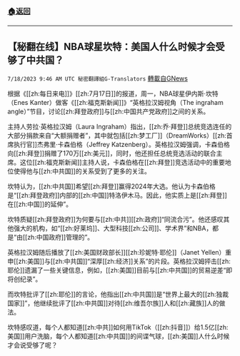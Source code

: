 ###  [:house:返回](README.md)
---


## 【秘翻在线】NBA球星坎特：美国人什么时候才会受够了中共国？
`7/18/2023 9:46 AM UTC 秘密翻譯組G-Translators` [轉載自GNews](https://gnews.org/articles/1468606)

根据《[[zh:每日来电]]》[[zh:7月17日]]的报道，周一，NBA球星伊内斯·坎特（Enes Kanter）做客《[[zh:福克斯新闻]]》“英格拉汉姆视角（The ingraham angle）”节目，讨论[[zh:拜登政府]]与[[zh:中国共产党政府]]之间的关系。

主持人劳拉·英格拉汉姆（Laura Ingraham）指出，[[zh:乔·拜登]]总统竞选连任的大部分捐款来自“大额捐赠者”，其中就包括[[zh:梦工厂]]（DreamWorks）[[zh:首席执行官]]杰弗里·卡森伯格（Jeffrey Katzenberg）。英格拉汉姆强调，卡森伯格向[[zh:拜登]]捐赠了170万[[zh:美元]]，同时，他还担任总统竞选活动的联合主席。这位[[zh:福克斯新闻]]主持人说，卡森伯格在[[zh:拜登]]竞选活动中的重要地位使得他与[[zh:中共国]]的关系受到了更多的关注。

坎特认为，[[zh:中共国]]希望[[zh:拜登]]赢得2024年大选。他认为卡森伯格是“[[zh:拜登政府]]内部的[[zh:中国]]特洛伊木马。因此，他实质上是[[zh:拜登]]在[[zh:中国]]的延伸”。

坎特质疑[[zh:拜登政府]]为何要与[[zh:中共]][[zh:政府]]“同流合污”。他还感叹其他强大的机构，如“[[zh:好莱坞]]、大型科技[[zh:公司]]、学术界”和NBA，都是“由[[zh:中国政府]]管理的”。

英格拉汉姆随后播放了[[zh:美国财政部长]][[zh:珍妮特·耶伦]]（Janet Yellen）重申[[zh:美国]]与[[zh:中共国]]“深厚[[zh:经济]]关系”的片段。英格拉汉姆抨击[[zh:耶伦]]遗漏了一些关键信息，例如，[[zh:美国]]目前与[[zh:中共国]]的贸易逆差“即将创纪录”。

而坎特批评了[[zh:耶伦]]的言论，他指出[[zh:中共国]]是“世界上最大的[[zh:独裁国家]]”，他继续批评了[[zh:中共国]]对待[[zh:维吾尔族]]人和[[zh:藏族]]人的做法。

坎特感叹道，每个人都知道[[zh:中共]]如何用TikTok（[[zh:抖音]]）给1.5亿[[zh:美国]]用户洗脑，每个人都知道[[zh:中共国]]的间谍气球，[[zh:美国]]人什么时候才会说受够了呢？
